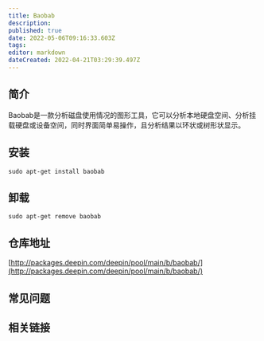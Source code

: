 ```yaml
---
title: Baobab
description: 
published: true
date: 2022-05-06T09:16:33.603Z
tags: 
editor: markdown
dateCreated: 2022-04-21T03:29:39.497Z
---
```


## 简介

Baobab是一款分析磁盘使用情况的图形工具，它可以分析本地硬盘空间、分析挂载硬盘或设备空间，同时界面简单易操作，且分析结果以环状或树形状显示。

## 安装

`sudo apt-get install baobab`

## 卸载

`sudo apt-get remove baobab`

## 仓库地址

[http://packages.deepin.com/deepin/pool/main/b/baobab/](http://packages.deepin.com/deepin/pool/main/b/baobab/)


## 常见问题


## 相关链接